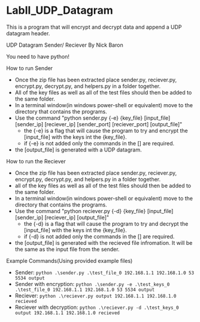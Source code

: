 # LabII_UDP_Datagram
This is a program that will encrypt and decrypt data and append a UDP datagram header. 

UDP Datagram Sender/ Reciever
By Nick Baron

You need to have python!

How to run Sender
* Once the zip file has been extracted place sender.py, reciever.py, encrypt.py, decrypt.py, and helpers.py in a folder together.
* All of the key files as well as all of the test files should then be added to the same folder.
* In a terminal window(in windows power-shell or equivalent) move to the directory that contains the programs.
* Use the command "python sender.py {-e} {key_file} [input_file] [sender_ip] [reciever_ip] [sender_port] [reciever_port] [output_file]"
	* the {-e} is a flag that will cause the program to try and encrypt the [input_file] with the keys int the {key_file}.
	* if {-e} is not added only the commands in the [] are required.
* the [output_file] is generated with a UDP datagram.

How to run the Reciever
* Once the zip file has been extracted place sender.py, reciever.py, encrypt.py, decrypt.py, and helpers.py in a folder together.
* all of the key files as well as all of the test files should then be added to the same folder.
* In a terminal window(in windows power-shell or equivalent) move to the directory that contains the programs.
* Use the command "python reciever.py {-d} {key_file} [input_file] [sender_ip] [reciever_ip] [output_file]"
	* the {-d} is a flag that will cause the program to try and decrypt the [input_file] with the keys int the {key_file}.
	* if {-d} is not added only the commands in the [] are required.
* the [output_file] is generated with the recieved file infromation. It will be the same as the input file from the sender.

Example Commands(Using provided example files)
* Sender: `python .\sender.py .\test_file_0 192.168.1.1 192.168.1.0 53 5534 output`
* Sender with encryption: `python .\sender.py -e .\test_keys_0 .\test_file_0 192.168.1.1 192.168.1.0 53 5534 output`
* Reciever: `python .\reciever.py output 192.168.1.1 192.168.1.0 recieved`
* Reciever with decryption: `python .\reciever.py -d .\test_keys_0 output 192.168.1.1 192.168.1.0 recieved`
